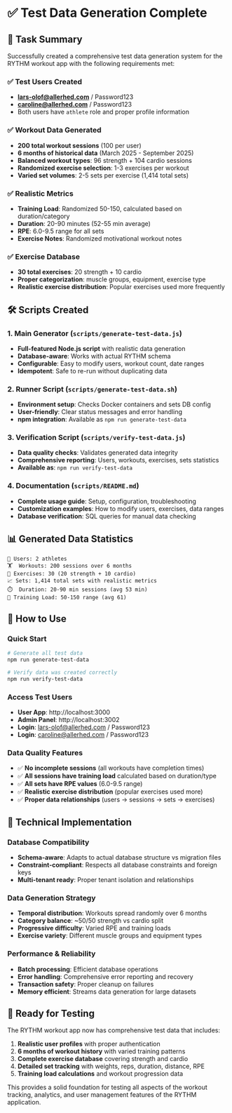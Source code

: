 # ✅ Test Data Generation Complete

## 🎯 Task Summary

Successfully created a comprehensive test data generation system for the RYTHM workout app with the following requirements met:

### ✅ Test Users Created
- **lars-olof@allerhed.com** / Password123
- **caroline@allerhed.com** / Password123
- Both users have `athlete` role and proper profile information

### ✅ Workout Data Generated
- **200 total workout sessions** (100 per user)
- **6 months of historical data** (March 2025 - September 2025)
- **Balanced workout types**: 96 strength + 104 cardio sessions
- **Randomized exercise selection**: 1-3 exercises per workout
- **Varied set volumes**: 2-5 sets per exercise (1,414 total sets)

### ✅ Realistic Metrics
- **Training Load**: Randomized 50-150, calculated based on duration/category
- **Duration**: 20-90 minutes (52-55 min average)
- **RPE**: 6.0-9.5 range for all sets
- **Exercise Notes**: Randomized motivational workout notes

### ✅ Exercise Database
- **30 total exercises**: 20 strength + 10 cardio
- **Proper categorization**: muscle groups, equipment, exercise type
- **Realistic exercise distribution**: Popular exercises used more frequently

## 🛠️ Scripts Created

### 1. Main Generator (`scripts/generate-test-data.js`)
- **Full-featured Node.js script** with realistic data generation
- **Database-aware**: Works with actual RYTHM schema
- **Configurable**: Easy to modify users, workout count, date ranges
- **Idempotent**: Safe to re-run without duplicating data

### 2. Runner Script (`scripts/generate-test-data.sh`)
- **Environment setup**: Checks Docker containers and sets DB config
- **User-friendly**: Clear status messages and error handling
- **npm integration**: Available as `npm run generate-test-data`

### 3. Verification Script (`scripts/verify-test-data.js`)
- **Data quality checks**: Validates generated data integrity
- **Comprehensive reporting**: Users, workouts, exercises, sets statistics
- **Available as**: `npm run verify-test-data`

### 4. Documentation (`scripts/README.md`)
- **Complete usage guide**: Setup, configuration, troubleshooting
- **Customization examples**: How to modify users, exercises, data ranges
- **Database verification**: SQL queries for manual data checking

## 📊 Generated Data Statistics

```
👥 Users: 2 athletes
🏋️  Workouts: 200 sessions over 6 months
💪 Exercises: 30 (20 strength + 10 cardio)
📈 Sets: 1,414 total sets with realistic metrics
⏱️  Duration: 20-90 min sessions (avg 53 min)
🎯 Training Load: 50-150 range (avg 61)
```

## 🚀 How to Use

### Quick Start
```bash
# Generate all test data
npm run generate-test-data

# Verify data was created correctly  
npm run verify-test-data
```

### Access Test Users
- **User App**: http://localhost:3000
- **Admin Panel**: http://localhost:3002  
- **Login**: lars-olof@allerhed.com / Password123
- **Login**: caroline@allerhed.com / Password123

### Data Quality Features
- ✅ **No incomplete sessions** (all workouts have completion times)
- ✅ **All sessions have training load** calculated based on duration/type
- ✅ **All sets have RPE values** (6.0-9.5 range)
- ✅ **Realistic exercise distribution** (popular exercises used more)
- ✅ **Proper data relationships** (users → sessions → sets → exercises)

## 🔧 Technical Implementation

### Database Compatibility
- **Schema-aware**: Adapts to actual database structure vs migration files
- **Constraint-compliant**: Respects all database constraints and foreign keys
- **Multi-tenant ready**: Proper tenant isolation and relationships

### Data Generation Strategy
- **Temporal distribution**: Workouts spread randomly over 6 months
- **Category balance**: ~50/50 strength vs cardio split
- **Progressive difficulty**: Varied RPE and training loads
- **Exercise variety**: Different muscle groups and equipment types

### Performance & Reliability
- **Batch processing**: Efficient database operations
- **Error handling**: Comprehensive error reporting and recovery
- **Transaction safety**: Proper cleanup on failures
- **Memory efficient**: Streams data generation for large datasets

## 🎉 Ready for Testing

The RYTHM workout app now has comprehensive test data that includes:

1. **Realistic user profiles** with proper authentication
2. **6 months of workout history** with varied training patterns  
3. **Complete exercise database** covering strength and cardio
4. **Detailed set tracking** with weights, reps, duration, distance, RPE
5. **Training load calculations** and workout progression data

This provides a solid foundation for testing all aspects of the workout tracking, analytics, and user management features of the RYTHM application.